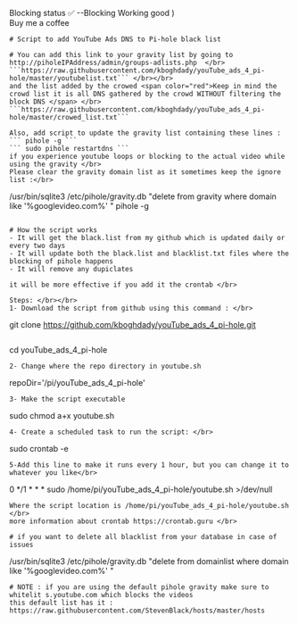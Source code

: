 Blocking status :white_check_mark: --Blocking Working good ) </br>
Buy me a coffee   
<script type='text/javascript' src='https://storage.ko-fi.com/cdn/widget/Widget_2.js'></script><script type='text/javascript'>kofiwidget2.init('Support Me on Ko-fi', '#29abe0', 'L4L74YAS5');kofiwidget2.draw();</script> 


```
# Script to add YouTube Ads DNS to Pi-hole black list

# You can add this link to your gravity list by going to 
http://piholeIPAddress/admin/groups-adlists.php  </br>
```https://raw.githubusercontent.com/kboghdady/youTube_ads_4_pi-hole/master/youtubelist.txt``` </br></br>
and the list added by the crowed <span color="red">Keep in mind the crowd list it is all DNS gathered by the crowd WITHOUT filtering the block DNS </span> </br>
```https://raw.githubusercontent.com/kboghdady/youTube_ads_4_pi-hole/master/crowed_list.txt```

Also, add script to update the gravity list containing these lines : 
``` pihole -g ```
``` sudo pihole restartdns ```
if you experience youtube loops or blocking to the actual video while using the gravity </br>
Please clear the gravity domain list as it sometimes keep the ignore list :</br>
```
/usr/bin/sqlite3 /etc/pihole/gravity.db "delete from gravity where domain like '%googlevideo.com%' "
pihole -g
```

# How the script works
- It will get the black.list from my github which is updated daily or every two days 
- It will update both the black.list and blacklist.txt files where the blocking of pihole happens
- It will remove any dupiclates 

it will be more effective if you add it the crontab </br>

Steps: </br></br>
1- Download the script from github using this command : </br>
```
git clone https://github.com/kboghdady/youTube_ads_4_pi-hole.git
```

```
cd youTube_ads_4_pi-hole
```
2- Change where the repo directory in youtube.sh 
```
repoDir='/pi/youTube_ads_4_pi-hole'
```
3- Make the script executable
```
sudo chmod a+x youtube.sh
```
4- Create a scheduled task to run the script: </br>
```
sudo crontab -e 
```
5-Add this line to make it runs every 1 hour, but you can change it to whatever you like</br>
```
0 */1 * * * sudo /home/pi/youTube_ads_4_pi-hole/youtube.sh >/dev/null 
```
Where the script location is /home/pi/youTube_ads_4_pi-hole/youtube.sh </br>
more information about crontab https://crontab.guru </br>

# if you want to delete all blacklist from your database in case of issues 
```
/usr/bin/sqlite3 /etc/pihole/gravity.db "delete from domainlist where domain like '%googlevideo.com%' "
```
# NOTE : if you are using the default pihole gravity make sure to whitelit s.youtube.com which blocks the videos
this default list has it : https://raw.githubusercontent.com/StevenBlack/hosts/master/hosts
